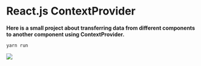 # React.js ContextProvider 

**Here is a small project about transferring data from different components to another component using ContextProvider.**

`yarn run`

[![](https://i.ibb.co/zPgyf63/Screenshot-2.png)](https://i.ibb.co/zPgyf63/Screenshot-2.png)